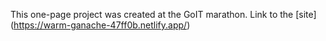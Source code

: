 This one-page project was created at the GoIT marathon.  Link to the [site] (https://warm-ganache-47ff0b.netlify.app/)
